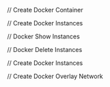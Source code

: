 // Create Docker Container

// Create Docker Instances

// Docker Show Instances

// Docker Delete Instances

// Create Docker Instances

// Create Docker Overlay Network